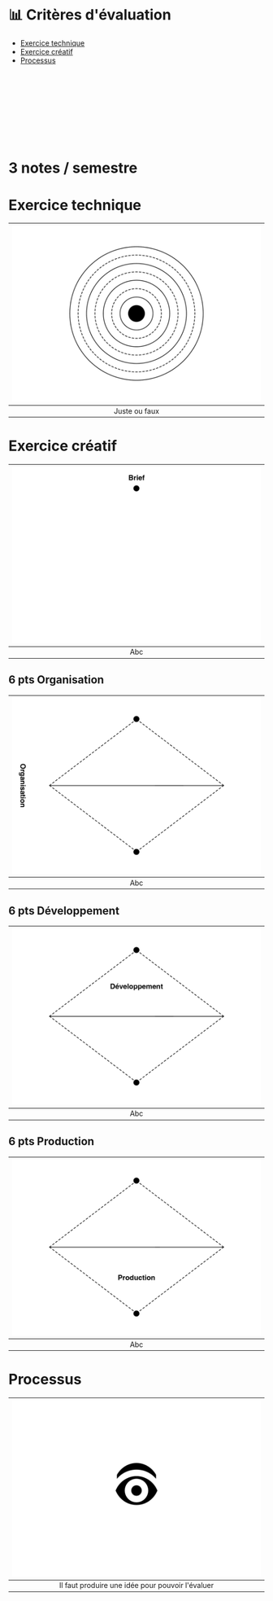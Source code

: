 # 📊 Critères d'évaluation

- [Exercice technique](#Exercice-technique)
- [Exercice créatif](#Exercice-créatif)
- [Processus](#Processus)

# &nbsp;
# &nbsp;

# 3 notes / semestre  

# Exercice technique  

|![](links/Eval28.gif) |
|:---:|
| Juste ou faux | 

# Exercice créatif  

|![](links/Eval23.gif) |
|:---:|
| Abc | 

## 6 pts Organisation  

|![](links/Eval29.gif) |
|:---:|
| Abc | 

## 6 pts Développement  

|![](links/Eval34.gif) |
|:---:|
| Abc | 

## 6 pts Production  

|![](links/Eval39.gif) |
|:---:|
| Abc | 

# Processus  

|![](links/Eval44.gif) |
|:---:|
| Il faut produire une idée pour pouvoir l'évaluer |
